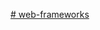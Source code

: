 [﻿# web-frameworks
](https://drive.google.com/file/d/1snlRtEsAfQ-hzUD-gVDVTYxhxOk7ip20/view?usp=sharing)
